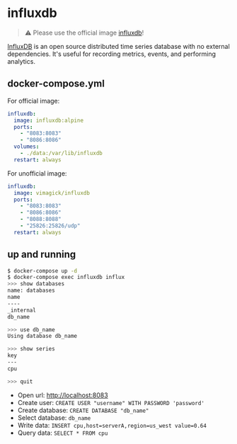 influxdb
========

> :warning: Please use the official image [influxdb](https://hub.docker.com/_/influxdb/)!

[InfluxDB][1] is an open source distributed time series database with no external
dependencies. It's useful for recording metrics, events, and performing
analytics.

## docker-compose.yml

For official image:

```yaml
influxdb:
  image: influxdb:alpine
  ports:
    - "8083:8083"
    - "8086:8086"
  volumes:
    - ./data:/var/lib/influxdb
  restart: always
```

For unofficial image:

```yaml
influxdb:
  image: vimagick/influxdb
  ports:
    - "8083:8083"
    - "8086:8086"
    - "8088:8088"
    - "25826:25826/udp"
  restart: always
```

## up and running

```bash
$ docker-compose up -d
$ docker-compose exec influxdb influx
>>> show databases
name: databases
name
----
_internal
db_name

>>> use db_name
Using database db_name

>>> show series
key
---
cpu

>>> quit
```

- Open url: <http://localhost:8083>
- Create user: `CREATE USER "username" WITH PASSWORD 'password'`
- Create database: `CREATE DATABASE "db_name"`
- Select database: `db_name`
- Write data: `INSERT cpu,host=serverA,region=us_west value=0.64`
- Query data: `SELECT * FROM cpu`

[1]: https://influxdata.com/
